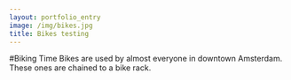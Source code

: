 ```yaml
---
layout: portfolio_entry
image: /img/bikes.jpg
title: Bikes testing
---
```

#Biking Time
Bikes are used by almost everyone in downtown Amsterdam. These ones are chained to a bike rack.